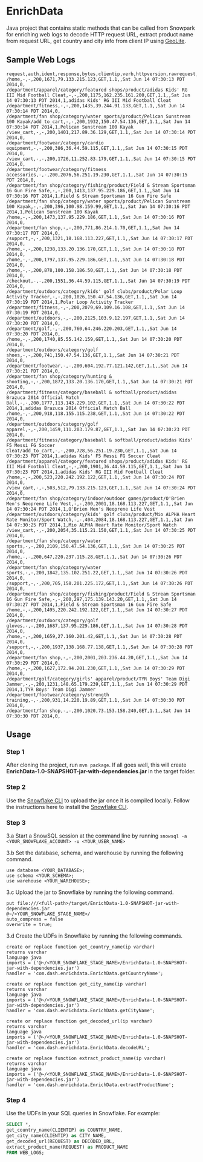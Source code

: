 # EnrichData

Java project that contains static methods that can be called from Snowpark for enriching web logs to decode HTTP request URL, extract product name from request URL, get country and city info from client IP using [GeoLite](https://dev.maxmind.com/geoip/geolite2-free-geolocation-data?lang=en).


## Sample Web Logs

```
request,auth,ident,response,bytes,clientip,verb,httpversion,rawrequest,timestamp,is_product_page_view,product_name
/home,-,-,200,1671,79.133.215.123,GET,1.1,,Sat Jun 14 07:30:13 PDT 2014,0,
/department/apparel/category/featured shops/product/adidas Kids' RG III Mid Football Cleat,-,-,200,1175,162.235.161.200,GET,1.1,,Sat Jun 14 07:30:13 PDT 2014,1,adidas Kids' RG III Mid Football Cleat
/department/fitness,-,-,200,1435,39.244.91.133,GET,1.1,,Sat Jun 14 07:30:14 PDT 2014,0,
/department/fan shop/category/water sports/product/Pelican Sunstream 100 Kayak/add_to_cart,-,-,200,1932,150.47.54.136,GET,1.1,,Sat Jun 14 07:30:14 PDT 2014,1,Pelican Sunstream 100 Kayak
/view_cart,-,-,200,1401,217.89.36.129,GET,1.1,,Sat Jun 14 07:30:14 PDT 2014,0,
/department/footwear/category/cardio equipment,-,-,200,386,36.44.59.115,GET,1.1,,Sat Jun 14 07:30:15 PDT 2014,0,
/view_cart,-,-,200,1726,11.252.83.179,GET,1.1,,Sat Jun 14 07:30:15 PDT 2014,0,
/department/footwear/category/fitness accessories,-,-,200,2076,56.251.19.230,GET,1.1,,Sat Jun 14 07:30:15 PDT 2014,0,
/department/fan shop/category/fishing/product/Field & Stream Sportsman 16 Gun Fire Safe,-,-,200,1413,137.95.229.186,GET,1.1,,Sat Jun 14 07:30:16 PDT 2014,1,Field & Stream Sportsman 16 Gun Fire Safe
/department/fan shop/category/water sports/product/Pelican Sunstream 100 Kayak,-,-,200,396,100.98.159.99,GET,1.1,,Sat Jun 14 07:30:16 PDT 2014,1,Pelican Sunstream 100 Kayak
/home,-,-,200,1473,137.95.229.186,GET,1.1,,Sat Jun 14 07:30:16 PDT 2014,0,
/department/fan shop,-,-,200,771,86.214.1.70,GET,1.1,,Sat Jun 14 07:30:17 PDT 2014,0,
/support,-,-,200,1321,18.168.113.227,GET,1.1,,Sat Jun 14 07:30:17 PDT 2014,0,
/home,-,-,200,1238,133.20.136.170,GET,1.1,,Sat Jun 14 07:30:18 PDT 2014,0,
/home,-,-,200,1797,137.95.229.186,GET,1.1,,Sat Jun 14 07:30:18 PDT 2014,0,
/home,-,-,200,878,100.158.186.50,GET,1.1,,Sat Jun 14 07:30:18 PDT 2014,0,
/checkout,-,-,200,1551,36.44.59.115,GET,1.1,,Sat Jun 14 07:30:19 PDT 2014,0,
/department/outdoors/category/kids' golf clubs/product/Polar Loop Activity Tracker,-,-,200,1026,150.47.54.136,GET,1.1,,Sat Jun 14 07:30:19 PDT 2014,1,Polar Loop Activity Tracker
/department/fitness,-,-,200,2079,69.109.16.108,GET,1.1,,Sat Jun 14 07:30:19 PDT 2014,0,
/department/outdoors,-,-,200,2125,103.9.12.197,GET,1.1,,Sat Jun 14 07:30:20 PDT 2014,0,
/department/golf,-,-,200,760,64.246.220.203,GET,1.1,,Sat Jun 14 07:30:20 PDT 2014,0,
/home,-,-,200,1740,85.55.142.159,GET,1.1,,Sat Jun 14 07:30:20 PDT 2014,0,
/department/outdoors/category/golf shoes,-,-,200,741,150.47.54.136,GET,1.1,,Sat Jun 14 07:30:21 PDT 2014,0,
/department/footwear,-,-,200,604,192.77.121.142,GET,1.1,,Sat Jun 14 07:30:21 PDT 2014,0,
/department/fan shop/category/hunting & shooting,-,-,200,1872,133.20.136.170,GET,1.1,,Sat Jun 14 07:30:21 PDT 2014,0,
/department/fitness/category/baseball & softball/product/adidas Brazuca 2014 Official Match Ball,-,-,200,1777,113.143.229.102,GET,1.1,,Sat Jun 14 07:30:22 PDT 2014,1,adidas Brazuca 2014 Official Match Ball
/home,-,-,200,918,118.155.115.238,GET,1.1,,Sat Jun 14 07:30:22 PDT 2014,0,
/department/outdoors/category/golf apparel,-,-,200,1459,111.203.179.87,GET,1.1,,Sat Jun 14 07:30:23 PDT 2014,0,
/department/fitness/category/baseball & softball/product/adidas Kids' F5 Messi FG Soccer Cleat/add_to_cart,-,-,200,728,56.251.19.230,GET,1.1,,Sat Jun 14 07:30:23 PDT 2014,1,adidas Kids' F5 Messi FG Soccer Cleat
/department/apparel/category/featured shops/product/adidas Kids' RG III Mid Football Cleat,-,-,200,1901,36.44.59.115,GET,1.1,,Sat Jun 14 07:30:23 PDT 2014,1,adidas Kids' RG III Mid Football Cleat
/home,-,-,200,523,220.242.192.122,GET,1.1,,Sat Jun 14 07:30:24 PDT 2014,0,
/view_cart,-,-,503,512,79.133.215.123,GET,1.1,,Sat Jun 14 07:30:24 PDT 2014,0,
/department/fan shop/category/indoor/outdoor games/product/O'Brien Men's Neoprene Life Vest,-,-,200,2001,18.168.113.227,GET,1.1,,Sat Jun 14 07:30:24 PDT 2014,1,O'Brien Men's Neoprene Life Vest
/department/outdoors/category/kids' golf clubs/product/Mio ALPHA Heart Rate Monitor/Sport Watch,-,-,404,2084,18.168.113.227,GET,1.1,,Sat Jun 14 07:30:25 PDT 2014,1,Mio ALPHA Heart Rate Monitor/Sport Watch
/view_cart,-,-,200,2054,35.115.21.150,GET,1.1,,Sat Jun 14 07:30:25 PDT 2014,0,
/department/fan shop/category/water sports,-,-,200,2109,150.47.54.136,GET,1.1,,Sat Jun 14 07:30:25 PDT 2014,0,
/home,-,-,200,647,220.237.115.28,GET,1.1,,Sat Jun 14 07:30:26 PDT 2014,0,
/department/fan shop/category/water sports,-,-,200,1842,135.102.251.22,GET,1.1,,Sat Jun 14 07:30:26 PDT 2014,0,
/support,-,-,200,705,158.201.225.172,GET,1.1,,Sat Jun 14 07:30:26 PDT 2014,0,
/department/fan shop/category/fishing/product/Field & Stream Sportsman 16 Gun Fire Safe,-,-,200,297,175.139.143.20,GET,1.1,,Sat Jun 14 07:30:27 PDT 2014,1,Field & Stream Sportsman 16 Gun Fire Safe
/home,-,-,200,1495,220.242.192.122,GET,1.1,,Sat Jun 14 07:30:27 PDT 2014,0,
/department/outdoors/category/golf gloves,-,-,200,1687,137.95.229.186,GET,1.1,,Sat Jun 14 07:30:28 PDT 2014,0,
/home,-,-,200,1659,27.160.201.42,GET,1.1,,Sat Jun 14 07:30:28 PDT 2014,0,
/support,-,-,200,1937,138.168.77.138,GET,1.1,,Sat Jun 14 07:30:28 PDT 2014,0,
/department/fan shop,-,-,200,2001,203.236.44.20,GET,1.1,,Sat Jun 14 07:30:29 PDT 2014,0,
/home,-,-,200,1627,172.94.201.230,GET,1.1,,Sat Jun 14 07:30:29 PDT 2014,0,
/department/golf/category/girls' apparel/product/TYR Boys' Team Digi Jammer,-,-,200,1231,148.65.179.239,GET,1.1,,Sat Jun 14 07:30:29 PDT 2014,1,TYR Boys' Team Digi Jammer
/department/footwear/category/strength training,-,-,200,931,14.220.19.89,GET,1.1,,Sat Jun 14 07:30:30 PDT 2014,0,
/department/fan shop,-,-,200,1020,73.153.158.240,GET,1.1,,Sat Jun 14 07:30:30 PDT 2014,0,

```


## Usage

### Step 1

After cloning the project, run `mvn package`. If all goes well, this will create **EnrichData-1.0-SNAPSHOT-jar-with-dependencies.jar** in the target folder.


### Step 2

Use the [Snowflake CLI](https://docs.snowflake.com/en/user-guide/snowsql.html) to upload the jar once it is compiled locally. Follow the instructions here to install the [Snowflake CLI](https://docs.snowflake.com/en/user-guide/snowsql-install-config.html).


### Step 3

3.a Start a SnowSQL session at the command line by running `snowsql -a <YOUR_SNOWFLAKE_ACCOUNT> -u <YOUR_USER_NAME>`


3.b Set the database, schema, and warehouse by running the following command.

```
use database <YOUR_DATABASE>;
use schema <YOUR_SCHEMA>;
use warehouse <YOUR_WAREHOUSE>;
```

3.c Upload the jar to Snowflake by running the following command.


```
put file:///<full-path>/target/EnrichData-1.0-SNAPSHOT-jar-with-dependencies.jar
@~/<YOUR_SNOWFLAKE_STAGE_NAME>/
auto_compress = false
overwrite = true;
```

3.d Create the UDFs in Snowflake by running the following commands.


```
create or replace function get_country_name(ip varchar)
returns varchar
language java
imports = ('@~/<YOUR_SNOWFLAKE_STAGE_NAME>/EnrichData-1.0-SNAPSHOT-jar-with-dependencies.jar')
handler = 'com.dash.enrichdata.EnrichData.getCountryName';
```

```
create or replace function get_city_name(ip varchar)
returns varchar
language java
imports = ('@~/<YOUR_SNOWFLAKE_STAGE_NAME>/EnrichData-1.0-SNAPSHOT-jar-with-dependencies.jar')
handler = 'com.dash.enrichdata.EnrichData.getCityName';
```

```
create or replace function get_decoded_url(ip varchar)
returns varchar
language java
imports = ('@~/<YOUR_SNOWFLAKE_STAGE_NAME>/EnrichData-1.0-SNAPSHOT-jar-with-dependencies.jar')
handler = 'com.dash.enrichdata.EnrichData.decodeURL';
```

```
create or replace function extract_product_name(ip varchar)
returns varchar
language java
imports = ('@~/<YOUR_SNOWFLAKE_STAGE_NAME>/EnrichData-1.0-SNAPSHOT-jar-with-dependencies.jar')
handler = 'com.dash.enrichdata.EnrichData.extractProductName';
```

### Step 4

Use the UDFs in your SQL queries in Snowflake. For example:

```sql
SELECT *, 
get_country_name(CLIENTIP) as COUNTRY_NAME, 
get_city_name(CLIENTIP) as CITY_NAME, 
get_decoded_url(REQUEST) as DECODED_URL, 
extract_product_name(REQUEST) as PRODUCT_NAME 
FROM WEB_LOGS;
```
